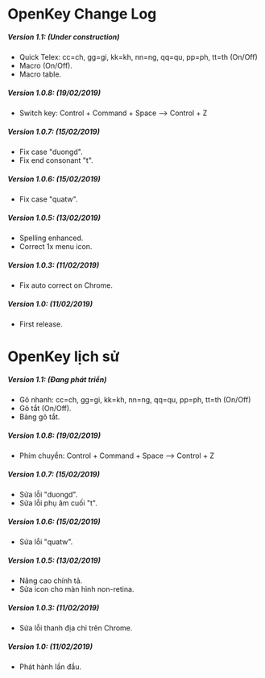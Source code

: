 # OpenKey Change Log

##### Version 1.1: (Under construction)
- Quick Telex: cc=ch, gg=gi, kk=kh, nn=ng, qq=qu, pp=ph, tt=th (On/Off)
- Macro (On/Off).
- Macro table.

##### Version 1.0.8: (19/02/2019)
- Switch key: Control + Command + Space  --> Control + Z

##### Version 1.0.7: (15/02/2019)
- Fix case "duongd".
- Fix end consonant "t".

##### Version 1.0.6: (15/02/2019)
- Fix case "quatw".

##### Version 1.0.5: (13/02/2019)
- Spelling enhanced.
- Correct 1x menu icon.

##### Version 1.0.3: (11/02/2019)
- Fix auto correct on Chrome.

##### Version 1.0: (11/02/2019)
- First release.



# OpenKey lịch sử

##### Version 1.1: (Đang phát triển)
- Gõ nhanh: cc=ch, gg=gi, kk=kh, nn=ng, qq=qu, pp=ph, tt=th (On/Off)
- Gõ tắt (On/Off).
- Bảng gõ tắt.

##### Version 1.0.8: (19/02/2019)
- Phím chuyển: Control + Command + Space  --> Control + Z

##### Version 1.0.7: (15/02/2019)
- Sửa lỗi "duongd".
- Sửa lỗi phụ âm cuối "t".

##### Version 1.0.6: (15/02/2019)
- Sửa lỗi "quatw".

##### Version 1.0.5: (13/02/2019)
- Nâng cao chính tả.
- Sửa icon cho màn hình non-retina.

##### Version 1.0.3: (11/02/2019)
- Sửa lỗi thanh địa chỉ trên Chrome.

##### Version 1.0: (11/02/2019)
- Phát hành lần đầu.